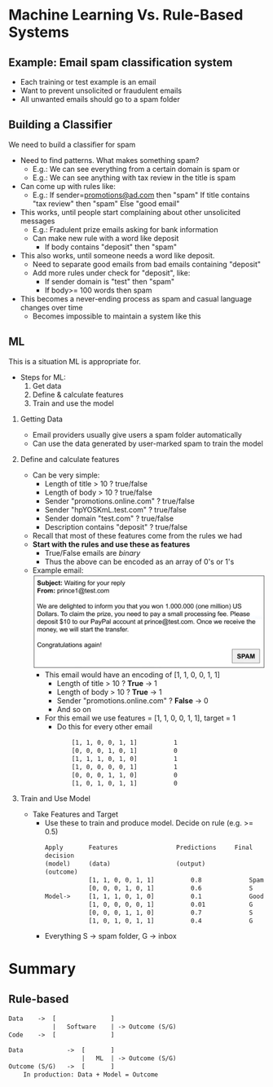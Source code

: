 # Machine Learning Vs. Rule-Based Systems

## Example: Email spam classification system
- Each training or test example is an email
- Want to prevent unsolicited or fraudulent emails
- All unwanted emails should go to a spam folder

## Building a Classifier
We need to build a classifier for spam
- Need to find patterns. What makes something spam?
	- E.g.: We can see everything from a certain domain is spam
	or
	- E.g.: We can see anything with tax review in the title is spam
- Can come up with rules like:
	- E.g.: If sender=promotions@ad.com then "spam"
		If title contains "tax review" then "spam"
		Else "good email"
- This works, until people start complaining about other unsolicited messages
	- E.g.: Fradulent prize emails asking for bank information
	- Can make new rule with a word like deposit
		- If body contains "deposit" then "spam"
- This also works, until someone needs a word like deposit.
	- Need to separate good emails from bad emails containing "deposit"
	- Add more rules under check for "deposit", like:
		- If sender domain is "test" then "spam"
		- If body>= 100 words then spam
- This becomes a never-ending process as spam and casual language changes over time
	- Becomes impossible to maintain a system like this

## ML
This is a situation ML is appropriate for.
- Steps for ML:
	1. Get data
	2. Define & calculate features
	3. Train and use the model

1. Getting Data
	- Email providers usually give users a spam folder automatically
	- Can use the data generated by user-marked spam to train the model

2. Define and calculate features
	- Can be very simple:
		- Length of title > 10 ? true/false
		- Length of body > 10 ? true/false
		- Sender "promotions.online.com" ? true/false
		- Sender "hpYOSKmL.test.com" ? true/false
		- Sender domain "test.com" ? true/false
		- Description contains "deposit" ? true/false
	- Recall that most of these features come from the rules we had
	- **Start with the rules and use these as features**
		- True/False emails are *binary*
		- Thus the above can be encoded as an array of 0's or 1's
	- Example email:
		![Example email](../images/one-hot-email.png)
		- This email would have an encoding of [1, 1, 0, 0, 1, 1]
			- Length of title > 10 ? **True** -> 1
			- Length of body > 10 ? **True** -> 1
			- Sender "promotions.online.com" ? **False** -> 0
			- And so on
		- For this email we use features = [1, 1, 0, 0, 1, 1], target = 1
			- Do this for every other email
				``` 		Features			Target
					[1, 1, 0, 0, 1, 1]			1
					[0, 0, 0, 1, 0, 1]			0
					[1, 1, 1, 0, 1, 0]			1
					[1, 0, 0, 0, 0, 1]			1
					[0, 0, 0, 1, 1, 0]			0
					[1, 0, 1, 0, 1, 1]			0
3. Train and Use Model
	- Take Features and Target
		- Use these to train and produce model. Decide on rule (e.g. >= 0.5)
			```
			Apply		Features 				Predictions		Final decision 
			(model)		(data)					(output)		(outcome)
						[1, 1, 0, 0, 1, 1]			0.8				Spam
						[0, 0, 0, 1, 0, 1]			0.6				S
			Model->		[1, 1, 1, 0, 1, 0]			0.1				Good
						[1, 0, 0, 0, 0, 1]			0.01			G
						[0, 0, 0, 1, 1, 0]			0.7				S
						[1, 0, 1, 0, 1, 1]			0.4				G
		- Everything S -> spam folder, G -> inbox

# Summary

## Rule-based
```
Data 	->	[				]
			|	Software	| -> Outcome (S/G)
Code	->	[				]
```
```
Data 			->	[		]
					|	ML	| -> Outcome (S/G)
Outcome	(S/G)	->	[		]
	In production: Data + Model = Outcome
```